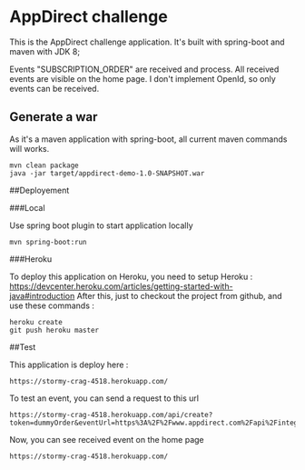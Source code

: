 # AppDirect challenge

This is the AppDirect challenge application.
It's built with spring-boot and maven with JDK 8;

Events "SUBSCRIPTION_ORDER" are received and process. All received events are visible on the home page.
I don't implement OpenId, so only events can be received.

## Generate a war

As it's a maven application with spring-boot, all current maven commands will works.
    
    mvn clean package
    java -jar target/appdirect-demo-1.0-SNAPSHOT.war

##Deployement

###Local

Use spring boot plugin to start application locally

    mvn spring-boot:run

###Heroku

To deploy this application on Heroku, you need to setup Heroku : https://devcenter.heroku.com/articles/getting-started-with-java#introduction
After this, just to checkout the project from github, and use these commands :

    heroku create
    git push heroku master

##Test

This application is deploy here :

    https://stormy-crag-4518.herokuapp.com/

To test an event, you can send a request to this url

    https://stormy-crag-4518.herokuapp.com/api/create?token=dummyOrder&eventUrl=https%3A%2F%2Fwww.appdirect.com%2Fapi%2Fintegration%2Fv1%2Fevents%2FdummyOrder

Now, you can see received event on the home page

    https://stormy-crag-4518.herokuapp.com/
